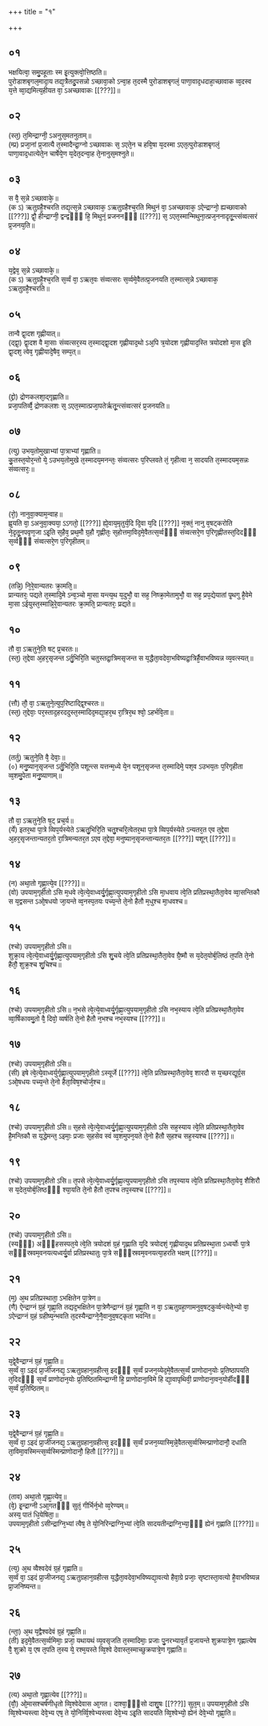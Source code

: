 +++
title = "१"

+++
## ०१
भक्षयित्वा᳘ समु᳘पहूताः स्म इ᳘त्युक्त्वो᳘त्तिष्ठति॥  
पुरोडाशबृगल᳘मादा᳘य तद्य᳘त्रैतदु᳘पसन्नो ऽच्छावा᳘को ऽन्वा᳘ह त᳘दस्मै पुरोडाशबृगलं᳘ पाणा᳘वाद᳘धदाहा᳘च्छावाक व्व᳘दस्व य᳘त्ते व्वा᳘द्यमित्य᳘हीयत वा᳘ ऽअच्छावाकः [[???]]॥  
## ०२
(स्त᳘) त᳘मिन्द्राग्नी᳘ ऽअनुस᳘मतनुताम्॥  
(म्प्र) प्रजा᳘नां प्र᳘जात्यै त᳘स्मादैन्द्रा᳘ग्नो ऽच्छावाकः स᳘ ऽएते᳘न च हवि᳘षा य᳘दस्मा ऽएत᳘त्पुरोडाशबृगलं᳘ पाणा᳘वाद᳘धात्येते᳘न चार्षेये᳘ण य᳘देत᳘दन्वा᳘ह ते᳘नानुस᳘मश्नुते॥  
## ०३
स वै᳘ स᳘न्ने ऽच्छावाके᳘॥  
(क ऽ) ऋतुग्रहै᳘श्चरति तद्य᳘त्स᳘न्ने ऽच्छावाक᳘ ऽऋतुग्रहैश्च᳘रति मिथुनं वा᳘ ऽअच्छावाक᳘ ऽऐन्द्राग्नो᳘ ह्यच्छावाको [[???]] द्वौ᳘ हीन्द्राग्नी᳘ द्वन्द्वᳫँ᳭ हि᳘ मिथुनं᳘ प्रजननᳫँ᳭ [[???]] स᳘ ऽएत᳘स्मान्मिथुना᳘त्प्रज᳘ननादृतू᳘न्त्संव्वत्सरं प्र᳘जनय᳘ति॥  
## ०४
य᳘द्वेव᳘ स᳘न्ने ऽच्छावाके᳘॥  
(क ऽ) ऋतुग्रहै᳘श्च᳘रति स᳘र्व्वं वा᳘ ऽऋत᳘वः संव्वत्सरः स᳘र्व्वमे᳘वैतत्प्र᳘जनयति त᳘स्मात्स᳘न्ने ऽच्छावाक᳘ ऽऋतुग्रहै᳘श्चरति॥  
## ०५
तान्वै द्वा᳘दश गृह्णीयात्॥  
(द्द्वा᳘) द्वा᳘दश वै मा᳘साः संव्वत्सर᳘स्य त᳘स्माद्द्वा᳘दश गृह्णीयाद᳘थो ऽअ᳘पि त्र᳘योदश गृह्णीयाद᳘स्ति त्रयोदशो मा᳘स इ᳘ति द्वा᳘दश᳘ त्वेव᳘ गृह्णीयादे᳘षैव᳘ सम्प᳘त्॥  
## ०६
(द्द्रो) द्रोणकलशा᳘द्गृह्णाति॥  
प्रजा᳘पतिर्व्वै᳘ द्रोणकलशः स᳘ ऽएत᳘स्मात्प्रजा᳘पतेर्ऋतू᳘न्त्संव्वत्सरं प्र᳘जनयति॥  
## ०७
(त्यु) उभय᳘तोमुखाभ्यां पा᳘त्राभ्यां गृह्णाति॥  
कु᳘तस्त᳘योर᳘न्तो ये᳘ ऽउभय᳘तोमुखे त᳘स्मादय᳘मनन्तः᳘ संव्वत्सरः प᳘रिप्लवते तं᳘ गृहीत्वा न᳘ सादयति त᳘स्मादयम᳘सन्नः संव्वत्सरः᳘॥  
## ०८
(रो᳘) नानुवा᳘क्याम᳘न्वाह॥  
ह्व᳘यति वा᳘ ऽअनुवा᳘क्यया᳘ ऽऽगतो᳘ [[???]] ह्ये᳘वाय᳘मृतुर्य᳘दि दि᳘वा य᳘दि [[???]] न᳘क्तं᳘ नानु व᳘षट्करोति ने᳘दृतू᳘नपवृण᳘जा ऽइ᳘ति स᳘हैव᳘ प्रथ᳘मौ ग्र᳘हौ गृह्णीतः᳘ स᳘होत्तमा᳘विद᳘मे᳘वैतत्स᳘र्व्वᳫँ᳭ संव्वत्सरे᳘ण प᳘रिगृह्णीतस्त᳘दिदᳫं᳭ स᳘र्व्वᳫं᳭ संव्वत्सरे᳘ण प᳘रिगृहीतम्॥  
## ०९
(तन्नि᳘) नि᳘रे᳘वान्यतरः क्रा᳘मति᳘॥  
प्रान्यतरः᳘ पद्यते त᳘स्मादि᳘मे ऽन्व᳘ञ्चो मा᳘सा यन्त्य᳘थ य᳘दुभौ᳘ वा सह᳘ निष्क्रा᳘मेतामुभौ᳘ वा सह᳘ प्रप᳘द्येयातां पृ᳘थगु है᳘वेमे मा᳘सा ऽईयुस्त᳘स्मान्नि᳘रे᳘वान्यतरः क्रा᳘मति᳘ प्रान्यतरः᳘ प्रद्यते॥  
## १०
तौ वा᳘ ऽऋतुने᳘ति षट् प्र᳘चरतः॥  
(स्त᳘) त᳘द्देवा अ᳘हर᳘सृजन्त ऽर्तु᳘भिरि᳘ति चतुस्तद्रा᳘त्रिमसृजन्त स य᳘द्धैता᳘वदेवा᳘भविष्यद्रा᳘त्रिर्है᳘वाभविष्यन्न व्य᳘वत्स्यत्॥  
## ११
(त्तौ) तौ᳘ वा᳘ ऽऋतुने᳘त्युप᳘रिष्टाद्द्वि᳘श्चरतः॥  
(स्त᳘) त᳘द्देवाः᳘ पर᳘स्ताद᳘हरददुस्त᳘स्मादिद᳘मद्या᳘हर᳘थ रा᳘त्रिर᳘थ श्वो᳘ ऽहर्भवि᳘ता॥  
## १२
(तर्तु) ऋतुने᳘ति वै᳘ देवाः᳘॥  
(०) मनु᳘ष्यान᳘सृजन्त ऽर्तु᳘भिरि᳘ति पशून्त्स यत्तन्म᳘ध्ये ये᳘न पशून᳘सृजन्त त᳘स्मादिमे᳘ पश᳘व ऽउभय᳘तः प᳘रिगृहीता व्व᳘शमु᳘पेता मनु᳘ष्याणाम्॥  
## १३
तौ वा᳘ ऽऋतुने᳘ति ष᳘ट् प्रच᳘र्य॥  
(र्ये) इतर᳘था पा᳘त्रे व्विप᳘र्यस्येते ऽऋतु᳘भिरि᳘ति चतु᳘श्चरि᳘त्वेतर᳘था पा᳘त्रे व्विप᳘र्यस्येते ऽन्यतर᳘त एव त᳘द्देवा अ᳘हर᳘सृजन्तान्यतर᳘तो रा᳘त्रिमन्यतर᳘त ऽएव त᳘द्देवा᳘ मनुष्यान᳘सृजन्तान्यतर᳘तः [[???]] पशून् [[???]]॥  
## १४
(न) अथा᳘तो गृह्णा᳘त्ये᳘व [[???]]॥  
(वो) उपयाम᳘गृहीतो ऽसि म᳘धवे त्वे᳘त्ये᳘वाध्वर्यु᳘र्गृह्णा᳘त्युपयाम᳘गृहीतो ऽसि मा᳘धवाय त्वे᳘ति प्रतिप्रस्था᳘तैता᳘वेव व्वा᳘सन्तिकौ स य᳘द्वसन्त ऽओ᳘षधयो जा᳘यन्ते व्व᳘नस्प᳘तयः पच्य᳘न्ते ते᳘नो हैतौ म᳘धुश्च मा᳘धवश्च॥  
## १५
(श्चो) उपयाम᳘गृहीतो ऽसि॥  
शुक्रा᳘य त्वे᳘त्ये᳘वाध्वर्यु᳘र्गृह्णा᳘त्युपयाम᳘गृहीतो ऽसि शु᳘चये त्वे᳘ति प्रतिप्रस्था᳘तैता᳘वेव ग्रै᳘ष्मौ स य᳘देत᳘योर्ब᳘लिष्ठं त᳘पति ते᳘नो हैतौ᳘ शुक्र᳘श्च शु᳘चिश्च॥  
## १६
(श्चो) उपयाम᳘गृहीतो ऽसि॥ 
न᳘भसे त्वे᳘त्ये᳘वाध्वर्यु᳘र्गृह्णा᳘त्युपयाम᳘गृहीतो ऽसि नभ᳘स्याय त्वे᳘ति प्रतिप्रस्था᳘तैता᳘वेव व्वा᳘र्षिकावमु᳘तो वै᳘ दिवो᳘ व्वर्षति ते᳘नो हैतौ न᳘भश्च नभ᳘स्यश्च [[???]]॥  
## १७
(श्चो) उपयाम᳘गृहीतो ऽसि॥  
(सी) इषे त्वे᳘त्ये᳘वाध्वर्युर्गृह्णा᳘त्युपयाम᳘गृहीतो ऽस्यूर्जे [[???]] त्वे᳘ति प्रतिप्रस्था᳘तैता᳘वेव᳘ शारदौ स य᳘च्छरद्यूर्ग्र᳘स ऽओ᳘षधयः पच्य᳘न्ते ते᳘नो हैता᳘विष᳘श्चोर्ज᳘श्च॥  
## १८
(श्चो) उपयाम᳘गृहीतो ऽसि॥ 
स᳘हसे त्वे᳘त्ये᳘वाध्वर्यु᳘र्गृह्णा᳘त्युपयाम᳘गृहीतो ऽसि सह᳘स्याय त्वे᳘ति प्रतिप्रस्था᳘तैता᳘वेव है᳘मन्तिकौ स य᳘द्धेमन्त᳘ ऽइमाः᳘ प्रजाः स᳘हसेव स्वं व्व᳘शमुपन᳘यते ते᳘नो हैतौ स᳘हश्च सह᳘स्यश्च [[???]]॥  
## १९
(श्चो) उपयाम᳘गृहीतो ऽसि॥ 
त᳘पसे त्वे᳘त्ये᳘वाध्वर्यु᳘र्गृह्णा᳘त्युपयाम᳘गृहीतो ऽसि तप᳘स्याय त्वे᳘ति प्रतिप्रस्था᳘तैता᳘वेव᳘ शैशिरौ स य᳘देत᳘योर्ब᳘लिष्ठᳫँ᳭ श्या᳘यति ते᳘नो हैतौ त᳘पश्च तप᳘स्यश्च [[???]]॥  
## २०
(श्चो) उपयाम᳘गृहीतो ऽसि॥  
(स्यᳫँ᳭) अᳫँ᳭हसस्पत᳘ये त्वे᳘ति त्रयोदशं ग्र᳘हं गृह्णाति य᳘दि त्रयोदशं᳘ गृह्णीयाद᳘थ प्रतिप्रस्था᳘ता ऽध्वर्योः पा᳘त्रे सᳫं᳭स्रवम᳘वनयत्यध्वर्यु᳘र्वा प्रतिप्रस्थातुः पा᳘त्रे सᳫँ᳭स्रवम᳘वनयत्या᳘हरति भक्षम् [[???]]॥  
## २१
(म᳘) अ᳘थ प्रतिप्रस्थाता᳘ ऽभक्षितेन पा᳘त्रेण॥  
(णै) ऐन्द्राग्नं ग्र᳘हं गृह्णा᳘ति तद्यद᳘भक्षितेन पा᳘त्रेणैन्द्राग्नं ग्र᳘हं गृह्णा᳘ति न वा᳘ ऽऋतुग्रहा᳘णामनुव᳘षट्कुर्व्वन्त्येते᳘भ्यो वा᳘ ऽऐन्द्राग्नं ग्र᳘हं ग्रहीष्य᳘न्भवति त᳘दस्यैन्द्राग्ने᳘नै᳘वानुव᳘षट्कृता भवन्ति॥  
## २२
य᳘द्वे᳘वैन्द्राग्नं ग्र᳘हं गृह्णा᳘ति॥  
स᳘र्व्वं वा᳘ ऽइदं प्रा᳘जीजनद्य᳘ ऽऋतुग्रहान᳘ग्रहीत्स᳘ इदᳫँ᳭ स᳘र्व्वं प्रजन᳘य्येद᳘मे᳘वैतत्स᳘र्व्वं प्राणोदान᳘योः प्र᳘तिष्ठापयति त᳘दिदᳫँ᳭ स᳘र्व्वं प्राणोदान᳘योः प्र᳘तिष्ठितमिन्द्राग्नी हि᳘ प्राणोदाना᳘विमे हि द्या᳘वापृथिवी᳘ प्राणोदाना᳘वन᳘योर्हीदᳫँ᳭ स᳘र्व्वं प्र᳘तिष्ठितम्॥  
## २३
य᳘द्वे᳘वैन्द्राग्नं ग्र᳘हं गृह्णा᳘ति॥  
स᳘र्व्वं वा᳘ ऽइदं प्रा᳘जीजनद्य᳘ ऽऋतुग्रहान᳘ग्रहीत्स᳘ इदᳫँ᳭ स᳘र्व्वं प्रजन᳘य्यास्मि᳘न्ने᳘वैतत्स᳘र्व्वस्मिन्प्राणोदानौ᳘ दधाति ता᳘विमा᳘वस्मिन्त्स᳘र्व्वस्मिन्प्राणोदानौ᳘ हितौ [[???]]॥  
## २४
(ताव) अथा᳘तो गृह्णा᳘त्येव᳘॥  
(वे᳘) इ᳘न्द्राग्नी ऽआ᳘गतᳫँ᳭ सुतं᳘ गीर्भिर्न᳘भो व्व᳘रेण्यम्॥  
अस्य᳘ पातं धि᳘येषिता᳘॥  
उपयाम᳘गृहीतो ऽसीन्द्राग्नि᳘भ्यां त्वैष᳘ ते यो᳘निरिन्द्राग्नि᳘भ्यां त्वे᳘ति सादयतीन्द्राग्नि᳘भ्या᳘ᳫं᳘ ह्येनं गृह्णाति [[???]]॥  
## २५
(त्य᳘) अ᳘थ व्वैश्वदेवं ग्र᳘हं गृह्णाति॥  
स᳘र्व्वं वा᳘ ऽइदं प्रा᳘जीजनद्य᳘ ऽऋतुग्रहान᳘ग्रहीत्स य᳘द्धैता᳘वदेवा᳘भविष्यद्या᳘वत्यो हैवा᳘ग्रे प्रजाः᳘ सृष्टास्ता᳘वत्यो है᳘वाभविष्यन्न प्रा᳘जनिष्यन्त॥  
## २६
(न्ता᳘) अ᳘थ य᳘द्वैश्वदेवं ग्र᳘हं गृह्णा᳘ति॥  
(ती) इद᳘मे᳘वैतत्स᳘र्व्वमिमाः᳘ प्रजा᳘ यथायथं व्य᳘वसृजति त᳘स्मादिमाः᳘ प्रजाः पु᳘नरभ्याव᳘र्तं प्र᳘जायन्ते शुक्रपात्रे᳘ण गृह्णात्येष वै᳘ शुक्रो य᳘ एष त᳘पति त᳘स्य ये᳘ रश्म᳘यस्ते व्वि᳘श्वे देवास्त᳘स्माच्छुक्रपात्रे᳘ण गृह्णाति॥  
## २७
(त्य) अथा᳘तो गृह्णा᳘त्येव [[???]]॥  
(वौ᳘) ओ᳘मासश्चर्षणीधृतो व्वि᳘श्वेदेवास आ᳘गत। दाश्वा᳘ᳫं᳘सो दाशु᳘षः [[???]] सुत᳘म्॥ उपयाम᳘गृहीतो ऽसि व्वि᳘श्वेभ्यस्त्वा देवे᳘भ्य एष᳘ ते यो᳘निर्व्वि᳘श्वेभ्यस्त्वा देवे᳘भ्य ऽइ᳘ति सादयति व्वि᳘श्वेभ्यो᳘ ह्येनं देवे᳘भ्यो गृह्णा᳘ति॥  
